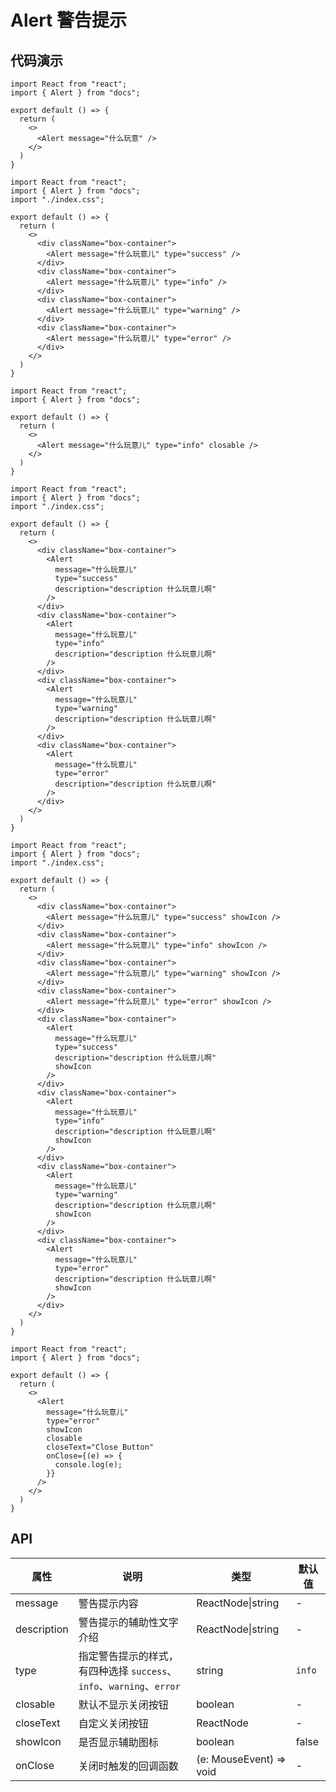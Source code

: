 # Alert 警告提示

## 代码演示

```tsx
import React from "react";
import { Alert } from "docs";

export default () => {
  return (
    <>  
      <Alert message="什么玩意" />
    </>
  )
}
```


```tsx
import React from "react";
import { Alert } from "docs";
import "./index.css";

export default () => {
  return (
    <>  
      <div className="box-container">
        <Alert message="什么玩意儿" type="success" />
      </div>   
      <div className="box-container">
        <Alert message="什么玩意儿" type="info" />
      </div> 
      <div className="box-container">
        <Alert message="什么玩意儿" type="warning" />
      </div> 
      <div className="box-container">
        <Alert message="什么玩意儿" type="error" />
      </div>   
    </>
  )
}
```



```tsx
import React from "react";
import { Alert } from "docs";

export default () => {
  return (
    <>  
      <Alert message="什么玩意儿" type="info" closable />
    </>
  )
}
```



```tsx
import React from "react";
import { Alert } from "docs";
import "./index.css";

export default () => {
  return (
    <>  
      <div className="box-container">
        <Alert
          message="什么玩意儿"
          type="success"
          description="description 什么玩意儿啊"
        />
      </div>
      <div className="box-container">
        <Alert
          message="什么玩意儿"
          type="info"
          description="description 什么玩意儿啊"
        />
      </div>
      <div className="box-container">
        <Alert
          message="什么玩意儿"
          type="warning"
          description="description 什么玩意儿啊"
        />
      </div>
      <div className="box-container">
        <Alert
          message="什么玩意儿"
          type="error"
          description="description 什么玩意儿啊"
        />
      </div>
    </>
  )
}
```




```tsx
import React from "react";
import { Alert } from "docs";
import "./index.css";

export default () => {
  return (
    <> 
      <div className="box-container">
        <Alert message="什么玩意儿" type="success" showIcon />
      </div>   
      <div className="box-container">
        <Alert message="什么玩意儿" type="info" showIcon />
      </div> 
      <div className="box-container">
        <Alert message="什么玩意儿" type="warning" showIcon />
      </div> 
      <div className="box-container">
        <Alert message="什么玩意儿" type="error" showIcon />
      </div>  
      <div className="box-container">
        <Alert
          message="什么玩意儿"
          type="success"
          description="description 什么玩意儿啊"
          showIcon
        />
      </div>
      <div className="box-container">
        <Alert
          message="什么玩意儿"
          type="info"
          description="description 什么玩意儿啊"
          showIcon
        />
      </div>
      <div className="box-container">
        <Alert
          message="什么玩意儿"
          type="warning"
          description="description 什么玩意儿啊"
          showIcon
        />
      </div>
      <div className="box-container">
        <Alert
          message="什么玩意儿"
          type="error"
          description="description 什么玩意儿啊"
          showIcon
        />
      </div>
    </>
  )
}
```



```tsx
import React from "react";
import { Alert } from "docs";

export default () => {
  return (
    <>  
      <Alert
        message="什么玩意儿"
        type="error"
        showIcon
        closable
        closeText="Close Button"
        onClose={(e) => {
          console.log(e);
        }}
      />
    </>
  )
}
```

## API

| 属性        | 说明                                                         | 类型                    | 默认值 |
| ----------- | ------------------------------------------------------------ | ----------------------- | ------ |
| message     | 警告提示内容                                                 | ReactNode\|string       | -      |
| description | 警告提示的辅助性文字介绍                                     | ReactNode\|string       | -      |
| type        | 指定警告提示的样式，有四种选择 `success`、`info`、`warning`、`error` | string                  | `info` |
| closable    | 默认不显示关闭按钮                                           | boolean                 | -      |
| closeText   | 自定义关闭按钮                                               | ReactNode               | -      |
| showIcon    | 是否显示辅助图标                                             | boolean                 | false  |
| onClose     | 关闭时触发的回调函数                                         | (e: MouseEvent) => void | -      |

